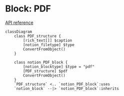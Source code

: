 # Block: PDF

[API reference](https://developers.notion.com/reference/block#pdf)

```mermaid
classDiagram
    class PDF_structure {
        [rich_text[]] $caption
        [notion_filetype] $type
        ConvertFromObject()
    }
    
    class notion_PDF_block {
        [notion_blocktype] $type = "pdf"
        [PDF_structure] $pdf
        ConvertFromObject()
    }
    `PDF_structure` <.. `notion_PDF_block`:uses
    `notion_block` --|> `notion_PDF_block`:inherits
```

